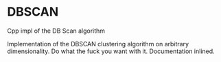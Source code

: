# DBSCAN
Cpp impl of the DB Scan algorithm

Implementation of the DBSCAN clustering algorithm on arbitrary dimensionality. Do what the fuck you want with it. Documentation inlined.
